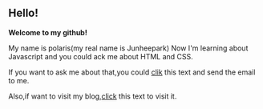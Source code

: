 ## Hello!
**Welcome to my github!**

My name is polaris(my real name is Junheepark)
Now I'm learning about Javascript and you could ack me about HTML and CSS.

If you want to ask me about that,you could [clik](mailto:park.junhee211@gmail.com) this text and send the email to me.

Also,if want to visit my blog,[click](polaris0211.github.io) this text to visit it.

